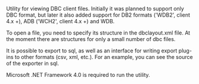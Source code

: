 Utility for viewing DBC client files. Initially it was planned to support only DBC format, but later it also added support for DB2 formats ('WDB2', client 4.x +), ADB ('WCH2', client 4.x +) and WDB.

To open a file, you need to specify its structure in the dbclayout.xml file. At the moment there are structures for only a small number of dbc files.

It is possible to export to sql, as well as an interface for writing export plug-ins to other formats (csv, xml, etc.). For an example, you can see the source of the exporter in sql.

Microsoft .NET Framework 4.0 is required to run the utility.

[dbclayout.xml]: http://github.com/tomrus88/dbcviewer/blob/master/DBC%20Viewer/dbclayout.xml
[Export2SQL.cs]: http://github.com/tomrus88/dbcviewer/blob/master/Export2SQL/Export2SQL.cs
[Microsoft .NET Framework 4.0]: http://www.microsoft.com/downloads/details.aspx?familyid=0A391ABD-25C1-4FC0-919F-B21F31AB88B7

